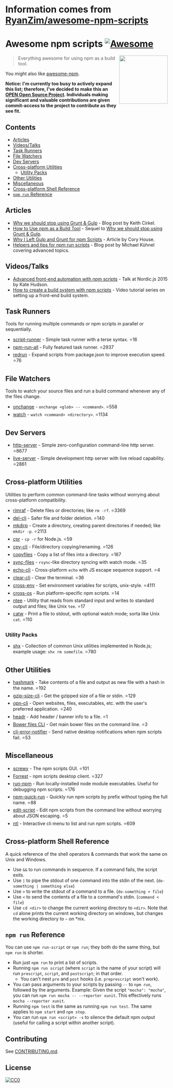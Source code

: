 # Information comes from [RyanZim/awesome-npm-scripts](https://github.com/RyanZim/awesome-npm-scripts)
# Awesome npm scripts [![Awesome](https://awesome.re/badge.svg)](https://awesome.re)

[<img src="npm-logo.png" align="right" width="150">](https://www.npmjs.com)

> Everything awesome for using npm as a build tool.

You might also like [awesome-npm](https://github.com/sindresorhus/awesome-npm).

**Notice: I'm currently too busy to actively expand this list; therefore, I've decided to make this an [OPEN Open Source Project](http://openopensource.github.io/). Individuals making significant and valuable contributions are given commit-access to the project to contribute as they see fit.**

## Contents

<!-- START doctoc generated TOC please keep comment here to allow auto update -->
<!-- DON'T EDIT THIS SECTION, INSTEAD RE-RUN doctoc TO UPDATE -->


- [Articles](#articles)
- [Videos/Talks](#videostalks)
- [Task Runners](#task-runners)
- [File Watchers](#file-watchers)
- [Dev Servers](#dev-servers)
- [Cross-platform Utilities](#cross-platform-utilities)
  - [Utility Packs](#utility-packs)
- [Other Utilities](#other-utilities)
- [Miscellaneous](#miscellaneous)
- [Cross-platform Shell Reference](#cross-platform-shell-reference)
- [`npm run` Reference](#npm-run-reference)

<!-- END doctoc generated TOC please keep comment here to allow auto update -->

## Articles

- [Why we should stop using Grunt & Gulp](https://www.keithcirkel.co.uk/why-we-should-stop-using-grunt/) - Blog post by Keith Cirkel.
- [How to Use npm as a Build Tool](https://www.keithcirkel.co.uk/how-to-use-npm-as-a-build-tool/) - Sequel to [Why we should stop using Grunt & Gulp](https://www.keithcirkel.co.uk/why-we-should-stop-using-grunt/).
- [Why I Left Gulp and Grunt for npm Scripts](https://medium.freecodecamp.com/why-i-left-gulp-and-grunt-for-npm-scripts-3d6853dd22b8) -  Article by Cory House.
- [Helpers and tips for npm run scripts](http://michael-kuehnel.de/tooling/2018/03/22/helpers-and-tips-for-npm-run-scripts.html) - Blog post by Michael Kühnel covering advanced topics.

## Videos/Talks

- [Advanced front-end automation with npm scripts](https://www.youtube.com/watch?v=0RYETb9YVrk) - Talk at Nordic.js 2015 by Kate Hudson.
- [How to create a build system with npm scripts](http://www.penta-code.com/how-to-create-a-build-system-with-npm-scripts/) - Video tutorial series on setting up a front-end build system.

## Task Runners

Tools for running multiple commands or npm scripts in parallel or sequentially.

- [script-runner](https://github.com/paulpflug/script-runner) - Simple task runner with a terse syntax. :star:16
- [npm-run-all](https://github.com/mysticatea/npm-run-all) - Fully featured task runner. :star:2937
- [redrun](https://github.com/coderaiser/redrun) - Expand scripts from package.json to improve execution speed. :star:76

## File Watchers

Tools to watch your source files and run a build command whenever any of the files change.

- [onchange](https://github.com/Qard/onchange) - `onchange <glob> -- <command>`. :star:558
- [watch](https://github.com/mikeal/watch) - `watch <command> <directory>`. :star:1134

## Dev Servers

- [http-server](https://github.com/indexzero/http-server) - Simple zero-configuration command-line http server. :star:8677
- [live-server](https://github.com/tapio/live-server) - Simple development http server with live reload capability. :star:2861

## Cross-platform Utilities

Utilities to perform common command-line tasks without worrying about cross-platform compatibility.

- [rimraf](https://github.com/isaacs/rimraf) - Delete files or directories; like `rm -rf`. :star:3369
- [del-cli](https://github.com/sindresorhus/del-cli) - Safer file and folder deletion. :star:140
- [mkdirp](https://github.com/substack/node-mkdirp) - Create a directory, creating parent directories if needed; like `mkdir -p`. :star:2113
- [cpr](https://github.com/davglass/cpr) - `cp -r` for Node.js. :star:59
- [cpy-cli](https://github.com/sindresorhus/cpy-cli) - File/directory copying/renaming. :star:126
- [copyfiles](https://github.com/calvinmetcalf/copyfiles) - Copy a list of files into a directory. :star:167
- [sync-files](https://github.com/byteclubfr/node-sync-files) - `rsync`-like directory syncing with watch mode. :star:35
- [echo-cli](https://github.com/iamakulov/echo-cli) - Cross-platform `echo` with JS escape sequence support. :star:4
- [clear-cli](https://github.com/sindresorhus/clear-cli) - Clear the terminal. :star:36
- [cross-env](https://github.com/kentcdodds/cross-env) - Set environment variables for scripts, unix-style. :star:4111
- [cross-os](https://github.com/milewski/cross-os) - Run platform-specific npm scripts. :star:14
- [ntee](https://github.com/stefanmaric/ntee) - Utility that reads from standard input and writes to standard output and files; like Unix `tee`. :star:17
- [catw](https://github.com/substack/catw) - Print a file to stdout, with optional watch mode; sorta like Unix `cat`. :star:110

### Utility Packs

- [shx](https://github.com/shelljs/shx) - Collection of common Unix utilities implemented in Node.js; example usage: `shx rm somefile`. :star:780

## Other Utilities

- [hashmark](https://github.com/keithamus/hashmark) -  Take contents of a file and output as new file with a hash in the name. :star:192
- [gzip-size-cli](https://github.com/sindresorhus/gzip-size-cli) - Get the gzipped size of a file or stdin. :star:129
- [opn-cli](https://github.com/sindresorhus/opn-cli) - Open websites, files, executables, etc. with the user's preferred application. :star:240
- [headr](https://github.com/heldr/headr) - Add header / banner info to a file. :star:1
- [Bower files CLI](https://github.com/thompsonemerson/bower-files-cli) - Get main bower files on the command line. :star:3
- [cli-error-notifier](https://github.com/micromata/cli-error-notifier) - Send native desktop notifications when npm scripts fail. :star:53

## Miscellaneous

- [screwy](https://github.com/samueleaton/screwy) - The npm scripts GUI. :star:101
- [Forrest](https://github.com/stefanjudis/forrest) - npm scripts desktop client. :star:327
- [run-npm](https://github.com/timoxley/npm-run) - Run locally-installed node module executables. Useful for debugging npm scripts. :star:176
- [npm-quick-run](https://github.com/bahmutov/npm-quick-run) - Quickly run npm scripts by prefix without typing the full name. :star:88
- [edit-script](https://github.com/RyanZim/edit-script) - Edit npm scripts from the command line without worrying about JSON escaping. :star:5
- [ntl](https://github.com/ruyadorno/ntl) - Interactive cli menu to list and run npm scripts. :star:609

## Cross-platform Shell Reference

A quick reference of the shell operators & commands that work the same on Unix and Windows.

- Use `&&` to run commands in sequence. If a command fails, the script exits.
- Use `|` to pipe the stdout of one command into the stdin of the next. (`do-something | something else`)
- Use `>` to write the stdout of a command to a file. (`do-something > file`)
- Use `<` to send the contents of a file to a command's stdin. (`command < file`)
- Use `cd <dir>` to change the current working directory to `<dir>`. Note that `cd` alone prints the current working directory on windows, but changes the working directory to `~` on \*nix.

## `npm run` Reference

You can use `npm run-script` or `npm run`; they both do the same thing, but `npm run` is shorter.

- Run just `npm run` to print a list of scripts.
- Running `npm run script` (where `script` is the name of your script) will run `prescript`, `script`, and `postscript`; in that order.
  - You can't nest `pre` and `post` hooks (i.e. `preprescript` won't work).
- You can pass arguments to your scripts by passing `--` to `npm run`, followed by the arguments. Example: Given the script `"mocha": "mocha"`, you can run `npm run mocha -- --reporter xunit`. This effectively runs `mocha --reporter xunit`.
- Running `npm test` is the same as running `npm run test`. The same applies to `npm start` and `npm stop`.
- You can run `npm run <script> -s` to silence the default npm output (useful for calling a script within another script).

## Contributing

See [CONTRIBUTING.md](https://github.com/RyanZim/awesome-npm-scripts/blob/master/CONTRIBUTING.md).

## License

[![CC0](http://mirrors.creativecommons.org/presskit/buttons/88x31/svg/cc-zero.svg)](https://creativecommons.org/publicdomain/zero/1.0/)

